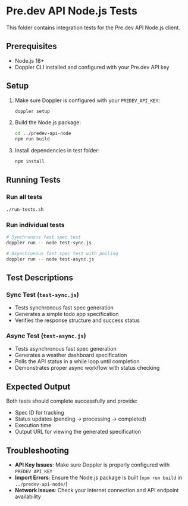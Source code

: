 # Pre.dev API Node.js Tests

This folder contains integration tests for the Pre.dev API Node.js client.

## Prerequisites

- Node.js 18+
- Doppler CLI installed and configured with your Pre.dev API key

## Setup

1. Make sure Doppler is configured with your `PREDEV_API_KEY`:
   ```bash
   doppler setup
   ```

2. Build the Node.js package:
   ```bash
   cd ../predev-api-node
   npm run build
   ```

3. Install dependencies in test folder:
   ```bash
   npm install
   ```

## Running Tests

### Run all tests
```bash
./run-tests.sh
```

### Run individual tests
```bash
# Synchronous fast spec test
doppler run -- node test-sync.js

# Asynchronous fast spec test with polling
doppler run -- node test-async.js
```

## Test Descriptions

### Sync Test (`test-sync.js`)
- Tests synchronous fast spec generation
- Generates a simple todo app specification
- Verifies the response structure and success status

### Async Test (`test-async.js`)
- Tests asynchronous fast spec generation
- Generates a weather dashboard specification
- Polls the API status in a while loop until completion
- Demonstrates proper async workflow with status checking

## Expected Output

Both tests should complete successfully and provide:
- Spec ID for tracking
- Status updates (pending → processing → completed)
- Execution time
- Output URL for viewing the generated specification

## Troubleshooting

- **API Key Issues**: Make sure Doppler is properly configured with `PREDEV_API_KEY`
- **Import Errors**: Ensure the Node.js package is built (`npm run build` in `../predev-api-node/`)
- **Network Issues**: Check your internet connection and API endpoint availability
